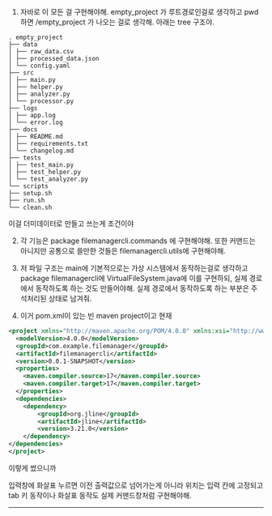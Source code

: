 1. 자바로 이 모든 걸 구현해야해.
   empty_project 가 루트경로인걸로 생각하고 pwd 하면 /empty_project 가 나오는 걸로 생각해.
   아래는 tree 구조야.

```tree
. empty_project
├── data
│ ├── raw_data.csv
│ ├── processed_data.json
│ └── config.yaml
├── src
│ ├── main.py
│ ├── helper.py
│ ├── analyzer.py
│ └── processor.py
├── logs
│ ├── app.log
│ └── error.log
├── docs
│ ├── README.md
│ ├── requirements.txt
│ └── changelog.md
├── tests
│ ├── test_main.py
│ ├── test_helper.py
│ └── test_analyzer.py
└── scripts
├── setup.sh
├── run.sh
└── clean.sh
```

이걸 더미데이터로 만들고 쓰는게 조건이야

2. 각 기능은 package filemanagercli.commands 에 구현해야해.
   또한 커맨드는 아니지만 공통으로 쓸만한 것들은 filemanagercli.utils에 구현해야해.

3. 저 파일 구조는 main에 기본적으로는 가상 시스템에서 동작하는걸로 생각하고 package filemanagercli에 VirtualFileSystem.java에 이를 구현하되, 실제 경로에서 동작하도록 하는 것도 만들어야해. 실제 경로에서 동작하도록 하는 부분은 주석처리된 상태로 남겨줘.

4. 이거 pom.xml이 있는 빈 maven project이고 현재

```xml
<project xmlns="http://maven.apache.org/POM/4.0.0" xmlns:xsi="http://www.w3.org/2001/XMLSchema-instance" xsi:schemaLocation="http://maven.apache.org/POM/4.0.0 https://maven.apache.org/xsd/maven-4.0.0.xsd">
  <modelVersion>4.0.0</modelVersion>
  <groupId>com.example.filemanager</groupId>
  <artifactId>filemanagercli</artifactId>
  <version>0.0.1-SNAPSHOT</version>
  <properties>
    <maven.compiler.source>17</maven.compiler.source>
    <maven.compiler.target>17</maven.compiler.target>
  </properties>
  <dependencies>
    <dependency>
        <groupId>org.jline</groupId>
        <artifactId>jline</artifactId>
        <version>3.21.0</version>
    </dependency>
</dependencies>
</project>
```

이렇게 썼으니까

입력창에 화살표 누르면 이전 출력값으로 넘어가는게 아니라 위치는 입력 칸에 고정되고 tab 키 동작이나 화살표 동작도 실제 커맨드창처럼 구현해야해.

---
